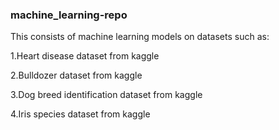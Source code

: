 ### machine_learning-repo
This consists of machine learning models on datasets such as:

1.Heart disease dataset from kaggle

2.Bulldozer dataset from kaggle

3.Dog breed identification dataset from kaggle

4.Iris species dataset from kaggle

